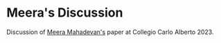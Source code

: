 
# Meera's Discussion

Discussion of [Meera Mahadevan's](https://sites.google.com/view/meeram/home) paper at Collegio Carlo Alberto 2023.


